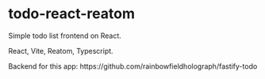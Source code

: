 # todo-react-reatom
<p>Simple todo list frontend on React.</p>
<p>React, Vite, Reatom, Typescript.</p>
<p>Backend for this app: https://github.com/rainbowfieldholograph/fastify-todo</p>
